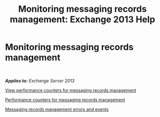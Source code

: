 ﻿---
title: 'Monitoring messaging records management: Exchange 2013 Help'
TOCTitle: Monitoring messaging records management
ms:assetid: bb5aa00a-e2b8-4abe-9943-eccab5a116db
ms:mtpsurl: https://technet.microsoft.com/en-us/library/Bb310793(v=EXCHG.150)
ms:contentKeyID: 50873809
ms.date: 05/13/2016
mtps_version: v=EXCHG.150
---

# Monitoring messaging records management

 

_**Applies to:** Exchange Server 2013_


[View performance counters for messaging records management](view-performance-counters-for-https://docs.microsoft.com/en-us/exchange/security-and-compliance/messaging-records-management/messaging-records-management)

[Performance counters for messaging records management](performance-counters-for-https://docs.microsoft.com/en-us/exchange/security-and-compliance/messaging-records-management/messaging-records-management)

[Messaging records management errors and events](messaging-records-management-errors-and-events-exchange-2013-help.md)

